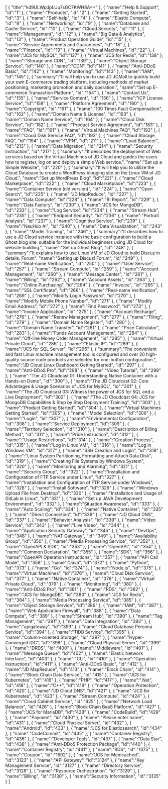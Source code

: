 [
	{
		"title":"kd9ULWpdpLUu7sGC7KWH8A=="
	},
	{
		"name":"Help & Support",
		"id":"1"
	},
	{
		"name":"Products",
		"id":"2"
	},
	{
		"name":"Getting Started",
		"id":"3"
	},
	{
		"name":"Self-help",
		"id":"4"
	},
	{
		"name":"Elastic Compute",
		"id":"8"
	},
	{
		"name":"Networking",
		"id":"9"
	},
	{
		"name":"Database and Cache Service",
		"id":"10"
	},
	{
		"name":"Cloud Security",
		"id":"11"
	},
	{
		"name":"Management",
		"id":"12"
	},
	{
		"name":"Big Data & Analytics",
		"id":"13"
	},
	{
		"name":"Product Operation Guide",
		"id":"15"
	},
	{
		"name":"Service Agreements and Guarantees",
		"id":"18"
	},
	{
		"name":"Finance",
		"id":"19"
	},
	{
		"name":"Virtual Machines",
		"id":"22"
	},
	{
		"name":"JCS for MySQL",
		"id":"137"
	},
	{
		"name":"JCS for Redis",
		"id":"138"
	},
	{
		"name":"Storage and CDN",
		"id":"139"
	},
	{
		"name":"Object Storage Service",
		"id":"140"
	},
	{
		"name":"CDN",
		"id":"141"
	},
	{
		"name":"Anti-DDoS Basic",
		"id":"142"
	},
	{
		"name":"Monitoring",
		"id":"143"
	},
	{
		"name":"IAM",
		"id":"145"
	},
	{
		"summary":"It will help you to use JD JCMall to quickly build your own E-commerce trading platform, including methods of market positioning, marketing promotion and daily operation.",
		"name":"Set up E-commerce Transaction Platform",
		"id":"154"
	},
	{
		"name":"Contact Us",
		"id":"155"
	},
	{
		"name":"Service Content",
		"id":"156"
	},
	{
		"name":"ICP License Service",
		"id":"158"
	},
	{
		"name":"Platform Agreement",
		"id":"160"
	},
	{
		"name":"Copyright",
		"id":"161"
	},
	{
		"name":"100 Times Fault Compensation",
		"id":"162"
	},
	{
		"name":"Domain Name & License",
		"id":"163"
	},
	{
		"name":"Domain Name Service",
		"id":"164"
	},
	{
		"name":"Cloud Disk Service",
		"id":"182"
	},
	{
		"name":"Product Service Agreement",
		"id":"183"
	},
	{
		"name":"FAQ",
		"id":"191"
	},
	{
		"name":"Virtual Machines FAQ",
		"id":"192"
	},
	{
		"name":"Cloud Disk Service FAQ",
		"id":"193"
	},
	{
		"name":"Cloud Storage FAQ",
		"id":"194"
	},
	{
		"name":"VPN",
		"id":"211"
	},
	{
		"name":"Load Balancer",
		"id":"213"
	},
	{
		"name":"Data Migration",
		"id":"214"
	},
	{
		"name":"Security Instruction",
		"id":"217"
	},
	{
		"summary":"It describes the deployment of Web services based on the Virtual Machines of JD Cloud and guides the users how to register, log on and deploy a simple Web service.",
		"name":"Set up a Simple Website",
		"id":"220"
	},
	{
		"summary":"It will help you to utilize the Cloud Database to create a WordPress blogging site on the Linux VM of JD Cloud.",
		"name":"Set up WordPress Blog",
		"id":"221"
	},
	{
		"name":"Cloud Marketplace",
		"id":"222"
	},
	{
		"name":"Cloud Marketplace",
		"id":"223"
	},
	{
		"name":"Container Service (old version)",
		"id":"224"
	},
	{
		"name":"Open Search",
		"id":"225"
	},
	{
		"name":"JD MapReduce",
		"id":"227"
	},
	{
		"name":"Data Compute",
		"id":"228"
	},
	{
		"name":"BI Report",
		"id":"229"
	},
	{
		"name":"Data Factory",
		"id":"230"
	},
	{
		"name":"JCS for MongoDB",
		"id":"233"
	},
	{
		"name":"Log Service",
		"id":"234"
	},
	{
		"name":"Stream Hub",
		"id":"235"
	},
	{
		"name":"Endpoint Security",
		"id":"236"
	},
	{
		"name":"Portrait Analysis",
		"id":"237"
	},
	{
		"name":"Cognitive Service",
		"id":"239"
	},
	{
		"name":"NeuHub AI",
		"id":"240"
	},
	{
		"name":"Data Visualization",
		"id":"243"
	},
	{
		"name":"Model Training",
		"id":"246"
	},
	{
		"summary":"It describes how to use a JD Cloud service instance with the basic configuration to build a Ghost blog site, suitable for the individual beginners using JD Cloud for website building.",
		"name":"Set up Ghost Blog",
		"id":"248"
	},
	{
		"summary":"It explains how to use Linux VM of JD Cloud to build Discuz in details. Forum",
		"name":"Setting up Discuz! Forum",
		"id":"249"
	},
	{
		"name":"Real-name Verification",
		"id":"250"
	},
	{
		"name":"User Service",
		"id":"257"
	},
	{
		"name":"Stream Compute",
		"id":"259"
	},
	{
		"name":"Account Management",
		"id":"260"
	},
	{
		"name":"Message Center",
		"id":"261"
	},
	{
		"name":"Billing",
		"id":"262"
	},
	{
		"name":"Account Assets",
		"id":"263"
	},
	{
		"name":"Online Purchasing",
		"id":"264"
	},
	{
		"name":"Invoice",
		"id":"265"
	},
	{
		"name":"SSL Certificate",
		"id":"266"
	},
	{
		"name":"Real-name Verification",
		"id":"269"
	},
	{
		"name":"Modify Login Password",
		"id":"270"
	},
	{
		"name":"Modify Mobile Phone Number",
		"id":"271"
	},
	{
		"name":"Modify Email Address",
		"id":"272"
	},
	{
		"name":"Find Password",
		"id":"273"
	},
	{
		"name":"Invoice Application",
		"id":"275"
	},
	{
		"name":"Account Recharge",
		"id":"276"
	},
	{
		"name":"Renew Management",
		"id":"277"
	},
	{
		"name":"Filing",
		"id":"279"
	},
	{
		"name":"Domain Name Register",
		"id":"280"
	},
	{
		"name":"Domain Name Transfer",
		"id":"281"
	},
	{
		"name":"Price Calculator",
		"id":"283"
	},
	{
		"name":"Funds Account Management",
		"id":"284"
	},
	{
		"name":"Off-line Money Order Management",
		"id":"285"
	},
	{
		"name":"Virtual Private Cloud",
		"id":"286"
	},
	{
		"name":"Elastic IP",
		"id":"289"
	},
	{
		"name":"JCS for SQL Server",
		"id":"296"
	},
	{
		"summary":"The convenient and fast Linux machine management tool is configured and over 20 high-quality source code products are selected for one-button configuration.",
		"name":"JD Cloud Linux Dashboard Getting Started",
		"id":"297"
	},
	{
		"name":"Anti-DDoS Pro",
		"id":"298"
	},
	{
		"name":"Video Tutorial",
		"id":"299"
	},
	{
		"name":"The JD Cloudcast 01: Understanding Native Container with a Hands-on Demo",
		"id":"300"
	},
	{
		"name":"The JD Cloudcast 02: Core Advantages & Usage Scenarios of JCS for MySQL",
		"id":"301"
	},
	{
		"name":"The JD Cloudcast 03: Witness the power of JCS for SQL and a Live Deployment",
		"id":"302"
	},
	{
		"name":"The JD Cloudcast 04: JCS for MongoDB Capabilities & Step by Step Deployment Training",
		"id":"303"
	},
	{
		"name":"Product Getting Started",
		"id":"304"
	},
	{
		"name":"Virtual Machines Getting Started",
		"id":"305"
	},
	{
		"name":"Model Selection",
		"id":"306"
	},
	{
		"name":"Login",
		"id":"307"
	},
	{
		"name":"Environmental Configuration",
		"id":"308"
	},
	{
		"name":"Service Deployment",
		"id":"309"
	},
	{
		"name":"Territory Selection",
		"id":"310"
	},
	{
		"name":"Description of Billing Method",
		"id":"311"
	},
	{
		"name":"Price Instruction",
		"id":"312"
	},
	{
		"name":"Usage Restrictions",
		"id":"314"
	},
	{
		"name":"Creation Process",
		"id":"315"
	},
	{
		"name":"Log in Linux VM",
		"id":"316"
	},
	{
		"name":"Log in Windows VM",
		"id":"317"
	},
	{
		"name":"SSH Creation and Login",
		"id":"318"
	},
	{
		"name":"Linux System Partitioning, Formatting and Attach Data Disk",
		"id":"319"
	},
	{
		"name":"Creating File Systems by Windows System",
		"id":"320"
	},
	{
		"name":"Monitoring and Alarming",
		"id":"321"
	},
	{
		"name":"Security Group",
		"id":"322"
	},
	{
		"name":"Installation and Configuration of FTP Service under Linux",
		"id":"327"
	},
	{
		"name":"Installation and Configuration of FTP Service under Windows",
		"id":"328"
	},
	{
		"name":"Install Software",
		"id":"329"
	},
	{
		"name":"Windows Upload File from Desktop",
		"id":"330"
	},
	{
		"name":"Installation and Usage of GitLab in Linux",
		"id":"331"
	},
	{
		"name":"Set up JAVA Development Environment",
		"id":"332"
	},
	{
		"name":"Situation Awareness",
		"id":"333"
	},
	{
		"name":"Auto Scaling",
		"id":"334"
	},
	{
		"name":"Native Container",
		"id":"335"
	},
	{
		"name":"Direct Connection",
		"id":"336"
	},
	{
		"name":"JD Cloud DNS",
		"id":"337"
	},
	{
		"name":"Behavior Analysis",
		"id":"339"
	},
	{
		"name":"Video Service",
		"id":"343"
	},
	{
		"name":"Live Video",
		"id":"344"
	},
	{
		"name":"Application Security Gateway",
		"id":"345"
	},
	{
		"name":"DevOps",
		"id":"348"
	},
	{
		"name":"NAT Gateway",
		"id":"349"
	},
	{
		"name":"Availability Group",
		"id":"350"
	},
	{
		"name":"Media Processing Service",
		"id":"352"
	},
	{
		"name":"OpenAPI & SDK",
		"id":"353"
	},
	{
		"name":"OpenAPI",
		"id":"354"
	},
	{
		"name":"Common Declaration",
		"id":"355"
	},
	{
		"name":"SDK",
		"id":"356"
	},
	{
		"name":"OpenAPI Operation Instructions",
		"id":"357"
	},
	{
		"name":"API Call Mode",
		"id":"358"
	},
	{
		"name":"Java",
		"id":"372"
	},
	{
		"name":"Python",
		"id":"373"
	},
	{
		"name":"Go",
		"id":"374"
	},
	{
		"name":"Node.js",
		"id":"375"
	},
	{
		"name":"Virtual Machines",
		"id":"376"
	},
	{
		"name":"Cloud Disk Service",
		"id":"377"
	},
	{
		"name":"Native Container",
		"id":"378"
	},
	{
		"name":"Virtual Private Cloud",
		"id":"379"
	},
	{
		"name":"Monitoring",
		"id":"380"
	},
	{
		"name":"Anti-DDoS Pro",
		"id":"381"
	},
	{
		"name":"RDS",
		"id":"382"
	},
	{
		"name":"JCS for MongoDB",
		"id":"383"
	},
	{
		"name":"JCS for Redis",
		"id":"384"
	},
	{
		"name":"Media Processing Service",
		"id":"385"
	},
	{
		"name":"Object Storage Service",
		"id":"386"
	},
	{
		"name":"IAM",
		"id":"387"
	},
	{
		"name":"Web Application Firewall",
		"id":"388"
	},
	{
		"name":"Data Compute",
		"id":"389"
	},
	{
		"name":"Stream Hub",
		"id":"390"
	},
	{
		"name":"Tag Management",
		"id":"391"
	},
	{
		"name":"Data Integration",
		"id":"392"
	},
	{
		"name":"apigateway",
		"id":"393"
	},
	{
		"name":"Cloud Database Percona Service",
		"id":"394"
	},
	{
		"name":"TiDB Service",
		"id":"395"
	},
	{
		"name":"Column-oriented Storage",
		"id":"397"
	},
	{
		"name":"Hyper-Converged IDC",
		"id":"398"
	},
	{
		"name":"Cloud Physical Server",
		"id":"399"
	},
	{
		"name":"DRDS",
		"id":"400"
	},
	{
		"name":"Middleware",
		"id":"401"
	},
	{
		"name":"Message Queue",
		"id":"402"
	},
	{
		"name":"Elastic Network Interface",
		"id":"403"
	},
	{
		"name":"CLI",
		"id":"410"
	},
	{
		"name":"Operation Instructions",
		"id":"411"
	},
	{
		"name":"Anti-DDoS Basic",
		"id":"412"
	},
	{
		"name":"JD MapReduce",
		"id":"413"
	},
	{
		"name":"Block Chain",
		"id":"414"
	},
	{
		"name":"Block Chain Data Service",
		"id":"415"
	},
	{
		"name":"JCS for Kubernetes",
		"id":"416"
	},
	{
		"name":"PHP",
		"id":"417"
	},
	{
		"name":".Net",
		"id":"418"
	},
	{
		"name":"C++",
		"id":"419"
	},
	{
		"name":"Operation Protection",
		"id":"420"
	},
	{
		"name":"JD Cloud DNS",
		"id":"421"
	},
	{
		"name":"JCS for Kubernetes",
		"id":"423"
	},
	{
		"name":"Stream Compute",
		"id":"424"
	},
	{
		"name":"Cloud Cabinet Service",
		"id":"425"
	},
	{
		"name":"Network Load Balancer",
		"id":"426"
	},
	{
		"name":"Block Chain BaaS Platform",
		"id":"427"
	},
	{
		"name":"JCS for MariaDB",
		"id":"428"
	},
	{
		"name":"CodeBuild",
		"id":"429"
	},
	{
		"name":"Payment",
		"id":"430"
	},
	{
		"name":"Please enter name",
		"id":"431"
	},
	{
		"name":"Cloud Physical Server",
		"id":"432"
	},
	{
		"name":"Android",
		"id":"433"
	},
	{
		"name":"JCS for Elasticsearch",
		"id":"434"
	},
	{
		"name":"CodeCommit",
		"id":"435"
	},
	{
		"name":"Container Registry",
		"id":"436"
	},
	{
		"name":"Developer Tools",
		"id":"437"
	},
	{
		"name":"Data Star",
		"id":"438"
	},
	{
		"name":"Anti-DDoS Protection Package",
		"id":"440"
	},
	{
		"name":"Container Registry",
		"id":"441"
	},
	{
		"name":"RDS",
		"id":"1075"
	},
	{
		"name":"Coupon",
		"id":"1692"
	},
	{
		"name":"JCS for Memcached",
		"id":"3123"
	},
	{
		"name":"API Gateway",
		"id":"3124"
	},
	{
		"name":"Key Management Service",
		"id":"3127"
	},
	{
		"name":"Directory Service",
		"id":"3128"
	},
	{
		"name":"Resource Orchestration",
		"id":"3129"
	},
	{
		"name":"Billing",
		"id":"3130"
	},
	{
		"name":"Security Information",
		"id":"3135"
	}
]

